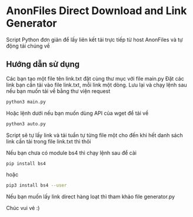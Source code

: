 # AnonFiles Direct Download and Link Generator
Script Python đơn giản để lấy liên kết tải trực tiếp từ host AnonFiles và tự động tải chúng về
## Hướng dẫn sử dụng
Các bạn tạo một file tên link.txt đặt cùng thư mục với file main.py
Đặt các link bạn cần tải vào file link.txt, mỗi link một dòng.
Lưu lại và chạy lệnh sau nếu bạn muốn tải về bằng thư viện request
```bash
python3 main.py
```
Hoặc lệnh dưới nếu bạn muốn dùng API của wget để tải về

```bash
python3 auto.py
```

Script sẽ tự lấy link và tải tuần tự từng file một cho đến khi hết danh sách link cần tải trong file link.txt thì thôi

Nếu bạn chưa có module bs4 thì chạy lệnh sau để cài

```bash 
pip install bs4

```
hoặc 
```bash
pip3 install bs4 --user 
```

Nếu bạn muốn lấy link direct hàng loạt thì tham khảo file generator.py

Chúc vui vẻ :)
